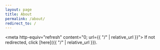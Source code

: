 ```yaml
---
layout: page
title: About
permalink: /about/
redirect_to: /
---
```

<meta http-equiv="refresh" content="0; url={{ "/" | relative_url }}">
If not redirected, click [here]({{ "/" | relative_url }}).
